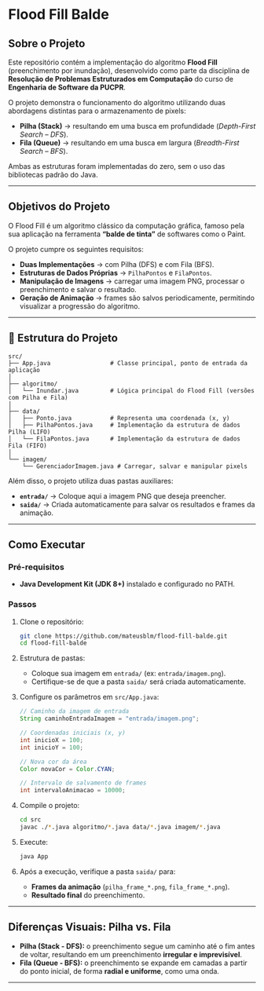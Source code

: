 # Flood Fill Balde

## Sobre o Projeto

Este repositório contém a implementação do algoritmo **Flood Fill** (preenchimento por inundação), desenvolvido como parte da disciplina de **Resolução de Problemas Estruturados em Computação** do curso de **Engenharia de Software da PUCPR**.

O projeto demonstra o funcionamento do algoritmo utilizando duas abordagens distintas para o armazenamento de pixels:  
- **Pilha (Stack)** → resultando em uma busca em profundidade (*Depth-First Search – DFS*).  
- **Fila (Queue)** → resultando em uma busca em largura (*Breadth-First Search – BFS*).  

Ambas as estruturas foram implementadas do zero, sem o uso das bibliotecas padrão do Java.

---

## Objetivos do Projeto

O Flood Fill é um algoritmo clássico da computação gráfica, famoso pela sua aplicação na ferramenta **“balde de tinta”** de softwares como o Paint.  

O projeto cumpre os seguintes requisitos:  
- **Duas Implementações** → com Pilha (DFS) e com Fila (BFS).  
- **Estruturas de Dados Próprias** → `PilhaPontos` e `FilaPontos`.  
- **Manipulação de Imagens** → carregar uma imagem PNG, processar o preenchimento e salvar o resultado.  
- **Geração de Animação** → frames são salvos periodicamente, permitindo visualizar a progressão do algoritmo.

---

## 📂 Estrutura do Projeto

```
src/
├── App.java                 # Classe principal, ponto de entrada da aplicação
│
├── algoritmo/
│   └── Inundar.java         # Lógica principal do Flood Fill (versões com Pilha e Fila)
│
├── data/
│   ├── Ponto.java           # Representa uma coordenada (x, y)
│   ├── PilhaPontos.java     # Implementação da estrutura de dados Pilha (LIFO)
│   └── FilaPontos.java      # Implementação da estrutura de dados Fila (FIFO)
│
└── imagem/
    └── GerenciadorImagem.java # Carregar, salvar e manipular pixels
```

Além disso, o projeto utiliza duas pastas auxiliares:  
- **`entrada/`** → Coloque aqui a imagem PNG que deseja preencher.  
- **`saida/`** → Criada automaticamente para salvar os resultados e frames da animação.  

---

## Como Executar

### Pré-requisitos
- **Java Development Kit (JDK 8+)** instalado e configurado no PATH.

### Passos

1. Clone o repositório:
   ```bash
   git clone https://github.com/mateusblm/flood-fill-balde.git
   cd flood-fill-balde
   ```

2. Estrutura de pastas:  
   - Coloque sua imagem em `entrada/` (ex: `entrada/imagem.png`).  
   - Certifique-se de que a pasta `saida/` será criada automaticamente.  

3. Configure os parâmetros em `src/App.java`:
   ```java
   // Caminho da imagem de entrada
   String caminhoEntradaImagem = "entrada/imagem.png";

   // Coordenadas iniciais (x, y)
   int inicioX = 100; 
   int inicioY = 100; 

   // Nova cor da área
   Color novaCor = Color.CYAN; 

   // Intervalo de salvamento de frames
   int intervaloAnimacao = 10000;
   ```

4. Compile o projeto:
   ```bash
   cd src
   javac ./*.java algoritmo/*.java data/*.java imagem/*.java
   ```

5. Execute:
   ```bash
   java App
   ```

6. Após a execução, verifique a pasta `saida/` para:
   - **Frames da animação** (`pilha_frame_*.png`, `fila_frame_*.png`).  
   - **Resultado final** do preenchimento.  

---

## Diferenças Visuais: Pilha vs. Fila

- **Pilha (Stack - DFS):** o preenchimento segue um caminho até o fim antes de voltar, resultando em um preenchimento **irregular e imprevisível**.  
- **Fila (Queue - BFS):** o preenchimento se expande em camadas a partir do ponto inicial, de forma **radial e uniforme**, como uma onda.

---
